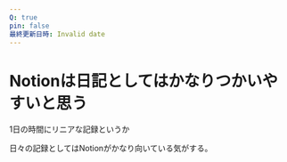 ```yaml
---
Q: true
pin: false
最終更新日時: Invalid date
---
```

# Notionは日記としてはかなりつかいやすいと思う

1日の時間にリニアな記録というか

日々の記録としてはNotionがかなり向いている気がする。